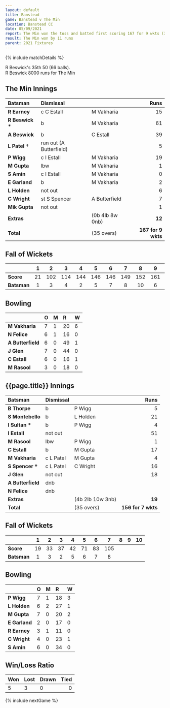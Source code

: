 ```yaml
---
layout: default
title: Banstead
game: Banstead v The Min
location: Banstead CC
date: 05/09/2021
report: The Min won the toss and batted first scoring 167 for 9 wkts (35 overs). Banstead replied with 156 for 7 wkts (35 overs)
result: The Min won by 11 runs
parent: 2021 Fixtures
---
```


{% include matchDetails %}

R Beswick's 35th 50 (66 balls).<br />
R Beswick 8000 runs for The Min

## The Min Innings

| Batsman | Dismissal | | Runs |
|:---|:---|---|---:|
| **R Earney** | c C Estall | M Vakharia | 15 |
| **R Beswick &#42;** | b | M Vakharia | 61 |
| **A Beswick** | b | C Estall | 39 |
| **L Patel &#8224;** | run out (A Butterfield) |  | 5 |
| **P Wigg** | c I Estall | M Vakharia | 19 |
| **M Gupta** | lbw | M Vakharia | 1 |
| **S Amin** | c I Estall | M Vakharia | 0 |
| **E Garland** | b | M Vakharia | 2 |
| **L Holden** | not out |  | 6 |
| **C Wright** | st S Spencer | A Butterfield | 7 |
| **Mik Gupta** | not out |  | 1 |  
| **Extras** | | (0b 4lb 8w 0nb) | **12** |
| **Total** | | (35 overs) | **167 for 9 wkts** |

## Fall of Wickets

| | 1 | 2 | 3 | 4 | 5 | 6 | 7 | 8 | 9 | 10 |
|---|:---:|:---:|:---:|:---:|:---:|:---:|:---:|:---:|:---:|:---:|
| **Score** | 21 | 102 | 114 | 144 | 146 | 146 | 149 | 152 | 161 |  |
| **Batsman** | 1 | 3 | 4 | 2 | 5 | 7 | 8 | 10 | 6 |  |

## Bowling

| | O | M | R | W |
|---|:---|:---|:---|:---|
| **M Vakharia** | 7 | 1 | 20 | 6 |
| **N Felice** | 6 | 1 | 16 | 0 |
| **A Butterfield** | 6 | 0 | 49 | 1 |
| **J Glen** | 7 | 0 | 44 | 0 |
| **C Estall** | 6 | 0 | 16 | 1 |
| **M Rasool** | 3 | 0 | 18 | 0 |

## {{page.title}} Innings

| Batsman | Dismissal | | Runs |
|:---|:---|---|---:|
| **B Thorpe** | b | P Wigg | 5 |
| **S Montebello** | b | L Holden | 21 |
| **I Sultan &#42;** | b | P Wigg | 4 |
| **I Estall** | not out |  | 51 |
| **M Rasool** | lbw | P Wigg | 1 |
| **C Estall** | b  | M Gupta | 17 |
| **M Vakharia** | c L Patel | M Gupta | 4 |
| **S Spencer &#8224;** | c L Patel | C Wright | 16 |
| **J Glen** | not out |  | 18 |
| **A Butterfield** | dnb |  |  |
| **N Felice** | dnb |  |  |
| **Extras** | | (4b 2lb 10w 3nb) | **19** |
| **Total** | | (35 overs) | **156 for 7 wkts** |

## Fall of Wickets

| | 1 | 2 | 3 | 4 | 5 | 6 | 7 | 8 | 9 | 10 |
|---|:---:|:---:|:---:|:---:|:---:|:---:|:---:|:---:|:---:|:---:|
| **Score** | 19 | 33 | 37 | 42 | 71 | 83 | 105 |  |  |  |
| **Batsman** | 1 | 3 | 2 | 5 | 6 | 7 | 8 |  |  |  |

## Bowling

| | O | M | R | W |
|---|:---|:---|:---|:---|
| **P Wigg** | 7 | 1 | 18 | 3 |
| **L Holden** | 6 | 2 | 27 | 1 |
| **M Gupta** | 7 | 0 | 20 | 2 |
| **E Garland** | 2 | 0 | 17 | 0 |
| **R Earney** | 3 | 1 | 11 | 0 |
| **C Wright** | 4 | 0 | 23 | 1 |
| **S Amin** | 6 | 0 | 34 | 0 |

## Win/Loss Ratio

| Won | Lost | Drawn | Tied |
|:---|:---|:---|---:|
| 5 | 3 | 0 | 0 |

{% include nextGame %}